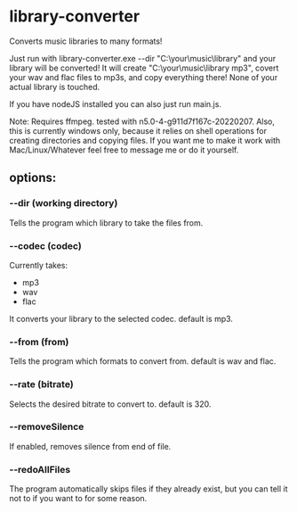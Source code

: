 # library-converter
Converts music libraries to many formats!



Just run with library-converter.exe --dir "C:\your\music\library" and your library will be converted!
It will create "C:\your\music\library mp3", covert your wav and flac files to mp3s, and copy everything there! None of your actual library is touched.

If you have nodeJS installed you can also just run main.js.

Note: Requires ffmpeg. tested with n5.0-4-g911d7f167c-20220207.
Also, this is currently windows only, because it relies on shell operations for creating directories and copying files.
If you want me to make it work with Mac/Linux/Whatever feel free to message me or do it yourself.

## options:

### --dir (working directory)
Tells the program which library to take the files from.

### --codec (codec)
Currently takes:
- mp3
- wav
- flac

It converts your library to the selected codec. default is mp3.

### --from (from)
Tells the program which formats to convert from. default is wav and flac.

### --rate (bitrate)
Selects the desired bitrate to convert to. default is 320.

### --removeSilence
If enabled, removes silence from end of file.

### --redoAllFiles
The program automatically skips files if they already exist, but you can tell it not to if you want to for some reason.


